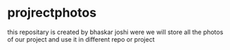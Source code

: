 # projrectphotos
this repositary is created by bhaskar joshi were we will store all the photos of our project and use it in different repo or project 
